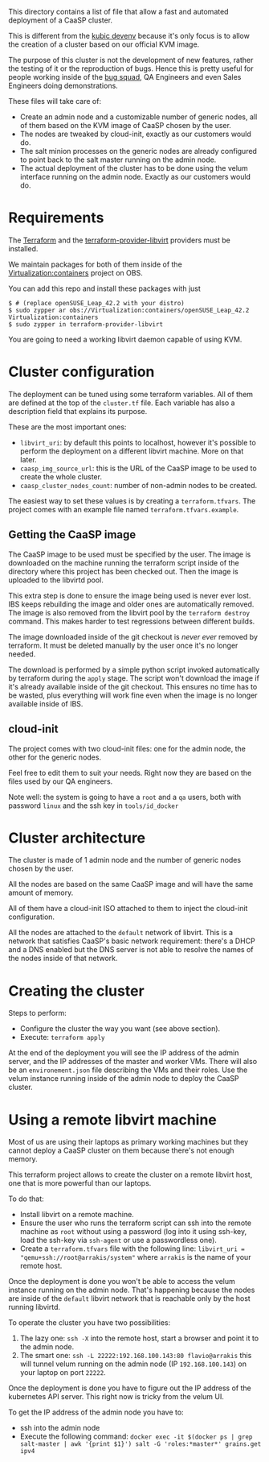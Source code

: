 This directory contains a list of file that allow a fast and automated deployment
of a CaaSP cluster.

This is different from the [kubic devenv](https://github.com/kubic-project/caasp-devenv)
because it's only focus is to allow the creation of a cluster based on our
official KVM image.

The purpose of this cluster is not the development of new features, rather the
testing of it or the reproduction of bugs. Hence this is pretty useful for
people working inside of the
[bug squad](https://gitlab.suse.de/docker/DOCS/wikis/bug-squad), QA Engineers and
even Sales Engineers doing demonstrations.

These files will take care of:

  * Create an admin node and a customizable number of generic nodes,
    all of them based on the KVM image of CaaSP chosen by the user.
  * The nodes are tweaked by cloud-init, exactly as our customers would do.
  * The salt minion processes on the generic nodes are already configured to
    point back to the salt master running on the admin node.
  * The actual deployment of the cluster has to be done using the velum interface
    running on the admin node. Exactly as our customers would do.

# Requirements

The [Terraform](https://github.com/hashicorp/terraform) and the
[terraform-provider-libvirt](https://github.com/dmacvicar/terraform-provider-libvirt)
providers must be installed.

We maintain packages for both of them inside of the
[Virtualization:containers](https://build.opensuse.org/project/show/Virtualization:containers)
project on OBS.

You can add this repo and install these packages with just

```
$ # (replace openSUSE_Leap_42.2 with your distro)
$ sudo zypper ar obs://Virtualization:containers/openSUSE_Leap_42.2 Virtualization:containers
$ sudo zypper in terraform-provider-libvirt
```

You are going to need a working libvirt daemon capable of using KVM.

# Cluster configuration

The deployment can be tuned using some terraform variables. All of them
are defined at the top of the `cluster.tf` file. Each variable has also a
description field that explains its purpose.

These are the most important ones:

  * `libvirt_uri`: by default this points to localhost, however it's possible
    to perform the deployment on a different libvirt machine. More on that later.
  * `caasp_img_source_url`: this is the URL of the CaaSP image to be used to
    create the whole cluster.
  * `caasp_cluster_nodes_count`: number of non-admin nodes to be created.

The easiest way to set these values is by creating a `terraform.tfvars`. The
project comes with an example file named `terraform.tfvars.example`.

## Getting the CaaSP image

The CaaSP image to be used must be specified by the user. The image is
downloaded on the machine running the terraform script inside of the directory
where this project has been checked out. Then the image is uploaded to the
libvirtd pool.

This extra step is done to ensure the image being used is never ever lost. IBS
keeps rebuilding the image and older ones are automatically removed. The image
is also removed from the libvirt pool by the `terraform destroy` command.
This makes harder to test regressions between different builds.

The image downloaded inside of the git checkout is *never ever* removed by
terraform. It must be deleted manually by the user once it's no longer
needed.

The download is performed by a simple python script invoked automatically by
terraform during the `apply` stage. The script won't download the image if it's
already available inside of the git checkout. This ensures no time has to
be wasted, plus everything will work fine even when the image is no longer
available inside of IBS.

## cloud-init

The project comes with two cloud-init files: one for the admin node, the other
for the generic nodes.

Feel free to edit them to suit your needs. Right now they are based on the files
used by our QA engineers.

Note well: the system is going to have a `root` and a `qa` users, both with 
password `linux` and the ssh key in `tools/id_docker`

# Cluster architecture

The cluster is made of 1 admin node and the number of generic nodes chosen by
the user.

All the nodes are based on the same CaaSP image and will have the same amount of
memory.

All of them have a cloud-init ISO attached to them to inject the cloud-init
configuration.

All the nodes are attached to the `default` network of libvirt. This is a network
that satisfies CaaSP's basic network requirement: there's a DHCP and a DNS
enabled but the DNS server is not able to resolve the names of the nodes inside
of that network.

# Creating the cluster

Steps to perform:

  * Configure the cluster the way you want (see above section).
  * Execute: `terraform apply`

At the end of the deployment you will see the IP address of the admin server, 
and the IP addresses of the master and worker VMs. There will also be an
`environement.json` file describing the VMs and their roles. Use the velum instance 
running inside of the admin node to deploy the CaaSP cluster.

# Using a remote libvirt machine

Most of us are using their laptops as primary working machines but they cannot
deploy a CaaSP cluster on them because there's not enough memory.

This terraform project allows to create the cluster on a remote libvirt host,
one that is more powerful than our laptops.

To do that:

  * Install libvirt on a remote machine.
  * Ensure the user who runs the terraform script can ssh into the remote machine
    as `root` without using a password (log into it using ssh-key, load the ssh-key
    via `ssh-agent` or use a passwordless one).
  * Create a `terraform.tfvars` file with the following line: `libvirt_uri = "qemu+ssh://root@arrakis/system"`
    where `arrakis` is the name of your remote host.

Once the deployment is done you won't be able to access the velum instance
running on the admin node. That's happening because the nodes are inside of
the `default` libvirt network that is reachable only by the host running libvirtd.

To operate the cluster you have two possibilities:

  1. The lazy one: `ssh -X` into the remote host, start a browser and point it
    to the admin node.
  2. The smart one: `ssh -L 22222:192.168.100.143:80 flavio@arrakis` this will
    tunnel velum running on the admin node (IP `192.168.100.143`) on your laptop
    on port `22222`.

Once the deployment is done you have to figure out the IP address of the kubernetes
API server. This right now is tricky from the velum UI.

To get the IP address of the admin node you have to:

  * ssh into the admin node
  * Execute the following command: `docker exec -it $(docker ps | grep salt-master | awk '{print $1}') salt -G 'roles:*master*' grains.get ipv4`
